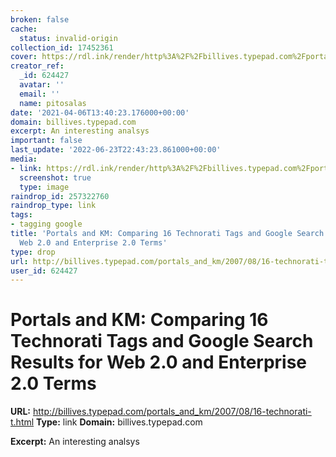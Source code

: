```yaml
---
broken: false
cache:
  status: invalid-origin
collection_id: 17452361
cover: https://rdl.ink/render/http%3A%2F%2Fbillives.typepad.com%2Fportals_and_km%2F2007%2F08%2F16-technorati-t.html
creator_ref:
  _id: 624427
  avatar: ''
  email: ''
  name: pitosalas
date: '2021-04-06T13:40:23.176000+00:00'
domain: billives.typepad.com
excerpt: An interesting analsys
important: false
last_update: '2022-06-23T22:43:23.861000+00:00'
media:
- link: https://rdl.ink/render/http%3A%2F%2Fbillives.typepad.com%2Fportals_and_km%2F2007%2F08%2F16-technorati-t.html
  screenshot: true
  type: image
raindrop_id: 257322760
raindrop_type: link
tags:
- tagging google
title: 'Portals and KM: Comparing 16 Technorati Tags and Google Search Results for
  Web 2.0 and Enterprise 2.0 Terms'
type: drop
url: http://billives.typepad.com/portals_and_km/2007/08/16-technorati-t.html
user_id: 624427
---
```


# Portals and KM: Comparing 16 Technorati Tags and Google Search Results for Web 2.0 and Enterprise 2.0 Terms

**URL:** http://billives.typepad.com/portals_and_km/2007/08/16-technorati-t.html
**Type:** link
**Domain:** billives.typepad.com

**Excerpt:** An interesting analsys
